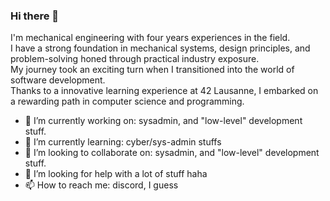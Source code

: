 ### Hi there 👋
  
I'm mechanical engineering with four years experiences in the field.  
I have a strong foundation in mechanical systems, design principles, and problem-solving honed through practical industry exposure.  
My journey took an exciting turn when I transitioned into the world of software development.  
Thanks to a innovative learning experience at 42 Lausanne, I embarked on a rewarding path in computer science and programming.

- 🔭 I’m currently working on: sysadmin, and "low-level" development stuff.
- 🌱 I’m currently learning: cyber/sys-admin stuffs
- 👯 I’m looking to collaborate on: sysadmin, and "low-level" development stuff.
- 🤔 I’m looking for help with a lot of stuff haha
- 📫 How to reach me: discord, I guess


